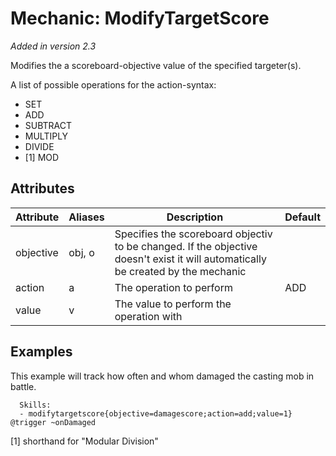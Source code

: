 Mechanic: ModifyTargetScore
===========================

*Added in version 2.3*

Modifies the a scoreboard-objective value of the specified targeter(s).

A list of possible operations for the action-syntax:

-   SET
-   ADD
-   SUBTRACT
-   MULTIPLY
-   DIVIDE
-   [1] MOD

Attributes
----------

| Attribute | Aliases | Description                                                                                                                      | Default |
|-----------|---------|----------------------------------------------------------------------------------------------------------------------------------|---------|
| objective | obj, o  | Specifies the scoreboard objectiv to be changed. If the objective doesn't exist it will automatically be created by the mechanic |         |
| action    | a       | The operation to perform                                                                                                         | ADD     |
| value     | v       | The value to perform the operation with                                                                                          |         |

  
Examples
----

This example will track how often and whom damaged
the casting mob in battle.

      Skills:
      - modifytargetscore{objective=damagescore;action=add;value=1} @trigger ~onDamaged

[1] shorthand for "Modular Division"
